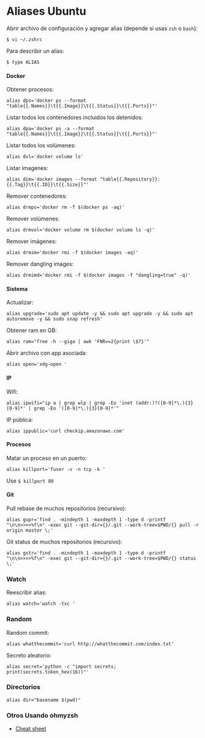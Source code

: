# Aliases Ubuntu

Abrir archivo de configuración y agregar alias (depende si usas `zsh` o `bash`):
```
$ vi ~/.zshrc    
```

Para describir un alias:
```
$ type ALIAS
```

#### Docker

Obtener procesos:
```
alias dps='docker ps --format "table{{.Names}}\t{{.Image}}\t{{.Status}}\t{{.Ports}}"'
```

Listar todos los contenedores incluidos los detenidos:
```
alias dpa='docker ps -a --format "table{{.Names}}\t{{.Image}}\t{{.Status}}\t{{.Ports}}"'
```

Listar todos los volúmenes:

```
alias dvl='docker volume ls'
```

Listar imagenes:
```
alias dim='docker images --format "table{{.Repository}}:{{.Tag}}\t{{.ID}}\t{{.Size}}"'
```

Remover contenedores:
```
alias drmps='docker rm -f $(docker ps -aq)'
```

Remover volúmenes:
```
alias drmvol='docker volume rm $(docker volume ls -q)'
```

Remover imágenes:
```
alias drmim='docker rmi -f $(docker images -aq)'
```

Remover dangling images:
```
alias drmimd='docker rmi -f $(docker images -f "dangling=true" -q)'
```

#### Sistema

Actualizar:
```
alias upgrade='sudo apt update -y && sudo apt upgrade -y && sudo apt autoremove -y && sudo snap refresh'
```

Obtener ram en GB:
```
alias ram="free -h --giga | awk 'FNR==2{print \$7}'"
```

Abrir archivo con app asociada:
```
alias open='xdg-open '
```

#### IP

Wifi:
```
alias ipwifi="ip a | grep wlp | grep -Eo 'inet (addr:)?([0-9]*\.){3}[0-9]*' | grep -Eo '([0-9]*\.){3}[0-9]*'"
```

IP pública:
```
alias ippublic='curl checkip.amazonaws.com'
```

#### Procesos

Matar un proceso en un puerto:
```
alias killport='fuser -v -n tcp -k '
```

Use `$ killport 80`

#### Git

Pull rebase de muchos repositorios (recursivo):
```
alias gupr='find . -mindepth 1 -maxdepth 1 -type d -printf "\n\n>>>>%f\n" -exec git --git-dir={}/.git --work-tree=$PWD/{} pull -r origin master \;'
```

Git status de muchos repositorios (recursivo):
```
alias gstr='find . -mindepth 1 -maxdepth 1 -type d -printf "\n\n>>>>%f\n" -exec git --git-dir={}/.git --work-tree=$PWD/{} status \;'
```

### Watch

Reescribir alias:
```
alias watch='watch -txc '
```

### Random

Random commit:
```
alias whatthecommit='curl http://whatthecommit.com/index.txt'
```

Secreto aleatorio:
```
alias secret='python -c "import secrets; print(secrets.token_hex(16))"'
```

### Directorios
```
alias dir="basename $(pwd)"
```

### Otros Usando ohmyzsh

- [Cheat sheet](https://github.com/robbyrussell/oh-my-zsh/wiki/Cheatsheet)

